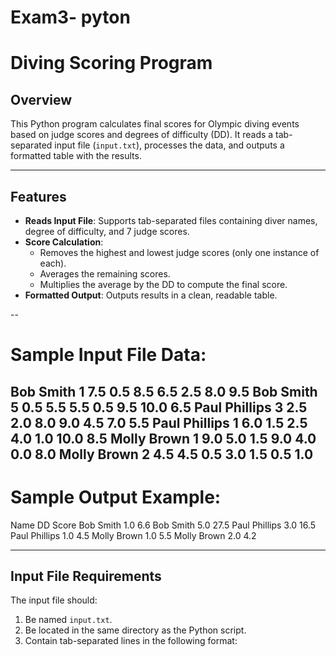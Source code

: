 # Exam3- pyton 
# Diving Scoring Program

## Overview
This Python program calculates final scores for Olympic diving events based on judge scores and degrees of difficulty (DD). It reads a tab-separated input file (`input.txt`), processes the data, and outputs a formatted table with the results.

---

## Features
- **Reads Input File**: Supports tab-separated files containing diver names, degree of difficulty, and 7 judge scores.
- **Score Calculation**:
  - Removes the highest and lowest judge scores (only one instance of each).
  - Averages the remaining scores.
  - Multiplies the average by the DD to compute the final score.
- **Formatted Output**: Outputs results in a clean, readable table.

--
# Sample Input File Data:
Bob Smith 1 7.5 0.5 8.5 6.5 2.5 8.0 9.5
Bob Smith 5 0.5 5.5 5.5 0.5 9.5 10.0 6.5
Paul Phillips 3 2.5 2.0 8.0 9.0 4.5 7.0 5.5
Paul Phillips 1 6.0 1.5 2.5 4.0 1.0 10.0 8.5
Molly Brown 1 9.0 5.0 1.5 9.0 4.0 0.0 8.0
Molly Brown 2 4.5 4.5 0.5 3.0 1.5 0.5 1.0
--
# Sample Output Example:
Name DD Score
Bob Smith 1.0 6.6
Bob Smith 5.0 27.5
Paul Phillips 3.0 16.5
Paul Phillips 1.0 4.5
Molly Brown 1.0 5.5
Molly Brown 2.0 4.2

---

## Input File Requirements
The input file should:
1. Be named `input.txt`.
2. Be located in the same directory as the Python script.
3. Contain tab-separated lines in the following format:
